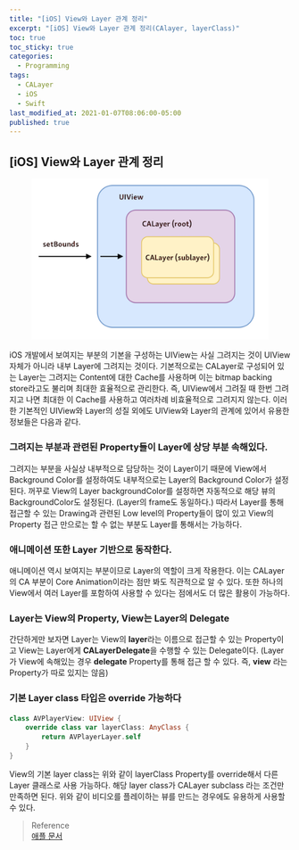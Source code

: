 ```yaml
---
title: "[iOS] View와 Layer 관계 정리"
excerpt: "[iOS] View와 Layer 관계 정리(CAlayer, layerClass)"
toc: true
toc_sticky: true
categories:
  - Programming
tags:
  - CALayer
  - iOS
  - Swift
last_modified_at: 2021-01-07T08:06:00-05:00
published: true
---
```


## [iOS] View와 Layer 관계 정리

<center>
<figure>
<img src="/assets/images/view_layer.png" alt="">
<figcaption></figcaption>
</figure>
</center>

 iOS 개발에서 보여지는 부분의 기본을 구성하는 UIView는 사실 그려지는 것이 UIView 자체가 아니라 내부 Layer에 그려지는 것이다. 기본적으로는 CALayer로 구성되어 있는 Layer는 그려지는 Content에 대한 Cache를 사용하며 이는 bitmap backing store라고도 불리며 최대한 효율적으로 관리한다. 즉, UIView에서 그려질 때 한번 그려지고 나면 최대한 이 Cache를 사용하고 여러차례 비효율적으로 그려지지 않는다. 이러한 기본적인 UIView와 Layer의 성질 외에도 UIView와 Layer의 관계에 있어서 유용한 정보들은 다음과 같다.
 
### 그려지는 부분과 관련된 Property들이 Layer에 상당 부분 속해있다.

 그려지는 부분을 사실상 내부적으로 담당하는 것이 Layer이기 때문에 View에서 Background Color를 설정하여도 내부적으로는 Layer의 Background Color가 설정된다. 꺼꾸로 View의 Layer backgroundColor를 설정하면 자동적으로 해당 뷰의 BackgroundColor도 설정된다. (Layer의 frame도 동일하다.) 따라서 Layer를 통해 접근할 수 있는 Drawing과 관련된 Low level의 Property들이 많이 있고 View의 Property 접근 만으로는 할 수 없는 부분도 Layer를 통해서는 가능하다.
 
### 애니메이션 또한 Layer 기반으로 동작한다.

 애니메이션 역시 보여지는 부분이므로 Layer의 역할이 크게 작용한다. 이는 CALayer의 CA 부분이 Core Animation이라는 점만 봐도 직관적으로 알 수 있다. 또한 하나의 View에서 여러 Layer를 포함하여 사용할 수 있다는 점에서도 더 많은 활용이 가능하다.

### Layer는 View의 Property, View는 Layer의 Delegate

 간단하게만 보자면 Layer는 View의 **layer**라는 이름으로 접근할 수 있는 Property이고 View는 Layer에게 **CALayerDelegate**을 수행할 수 있는 Delegate이다. (Layer가 View에 속해있는 경우 **delegate** Property를 통해 접근 할 수 있다. 즉, **view** 라는 Property가 따로 있지는 않음)

### 기본 Layer class 타입은 override 가능하다

```swift
class AVPlayerView: UIView {
    override class var layerClass: AnyClass {
        return AVPlayerLayer.self
    }
}
```
 View의 기본 layer class는 위와 같이 layerClass Property를 override해서 다른 Layer 클래스로 사용 가능하다. 해당 layer class가 CALayer subclass 라는 조건만 만족하면 된다. 위와 같이 비디오를 플레이하는 뷰를 만드는 경우에도 유용하게 사용할 수 있다.


> Reference <br >
> [애플 문서](https://developer.apple.com/documentation/uikit/uiview)